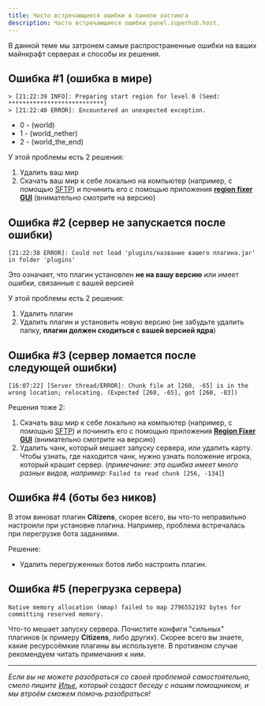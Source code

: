 ```yaml
---
title: Часто встречающиеся ошибки в панели хостинга
description: Часто встречающиеся ошибки panel.superhub.host.
---
```



В данной теме мы затронем самые распространенные ошибки на ваших майнкрафт серверах и способы их решения.

## Ошибка #1 (ошибка в мире)

```
> [21:22:39 INFO]: Preparing start region for level 0 (Seed: ***************************) 
> [21:22:40 ERROR]: Encountered an unexpected exception. 
```
- 0 - (world)
- 1 - (world_nether)
- 2 - (world_the_end)

У этой проблемы есть 2 решения:
1. Удалить ваш мир
2. Скачать ваш мир к себе локально на компьютер (например, с помощью [SFTP](guide-ftp)) и починить его с помощью приложения **[region fixer GUI](http://rubukkit.org/threads/remont-karty-minecraft-region-fixer-gui.71672/)** (внимательно смотрите на версию)

## Ошибка #2 (сервер не запускается после ошибки)

```
[21:22:38 ERROR]: Could not load 'plugins/название вашего плагина.jar' in folder 'plugins' 
```
Это означает, что плагин установлен **не на вашу версию** или имеет ошибки, связанные с вашей версией

У этой проблемы есть 2 решения:
1. Удалить плагин
2. Удалить плагин и установить новую версию (не забудьте удалить папку, **плагин должен сходиться с вашей версией ядра**)

## Ошибка #3 (сервер ломается после следующей ошибки)

```
[16:07:22] [Server thread/ERROR]: Chunk file at [260, -65] is in the wrong location; relocating. (Expected [260, -65], got [260, -83]) 
```

Решения тоже 2:
1. Скачать ваш мир к себе локально на компьютер (например, с помощью [SFTP](guide-ftp)) и починить его с помощью приложения **[Region Fixer GUI](http://rubukkit.org/threads/remont-karty-minecraft-region-fixer-gui.71672/)** (внимательно смотрите на версию)
2. Удалить чанк, который мешает запуску сервера, или удалить карту. Чтобы узнать, где находится чанк, нужно узнать положение игрока, который крашит сервер. (_примечание: эта ошибка имеет много разных видов, например:_ `Failed to read chunk [256, -134]`)

## Ошибка #4 (боты без ников)

В этом виноват плагин **Citizens**, скорее всего, вы что-то неправильно настроили при установке плагина. Например, проблема встречалась при перегрузке бота заданиями.

Решение:
- Удалить перегруженных ботов либо настроить плагин.

## Ошибка #5 (перегрузка сервера)

```
Native memory allocation (mmap) failed to map 2796552192 bytes for committing reserved memory. 
```
Что-то мешает запуску сервера. Почистите конфиги "сильных" плагинов (к примеру **Citizens**, либо других). Скорее всего вы знаете, какие ресурсоёмкие плагины вы используете. В противном случае рекомендуем читать примечания к ним.

--- 

_Если вы не можете разобраться со своей проблемой самостоятельно, смело пишите [Илье](https://vk.com/rainbow_brony), который создаст беседу с нашим помощником, и мы втроём сможем помочь разобраться!_